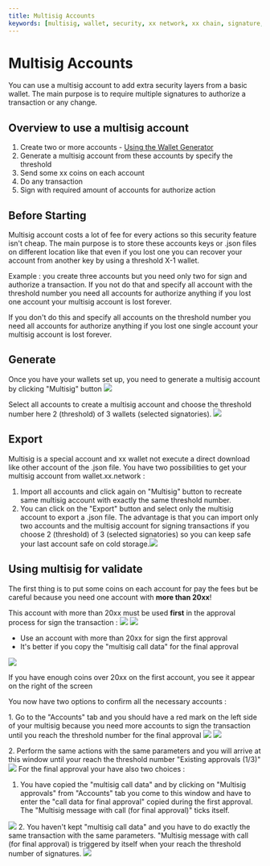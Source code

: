 ```yaml
---
title: Multisig Accounts
keywords: [multisig, wallet, security, xx network, xx chain, signature, sign]
---
```


# Multisig Accounts

You can use a multisig account to add extra security layers from a
basic wallet. The main purpose is to require multiple signatures to
authorize a transaction or any change.

## Overview to use a multisig account

1.  Create two or more accounts - [Using the Wallet Generator](./generateAccount.md)
2.  Generate a multisig account from these accounts by specify the
    threshold
3.  Send some xx coins on each account
4.  Do any transaction
5.  Sign with required amount of accounts for authorize action

## Before Starting

Multisig account costs a lot of fee for every actions so this security
feature isn't cheap. The main purpose is to store these accounts keys or
.json files on different location like that even if you lost one you can
recover your account from another key by using a threshold X-1 wallet.

Example : you create three accounts but you need only two for sign and
authorize a transaction. If you not do that and specify all account with
the threshold number you need all accounts for authorize anything if you
lost one account your multisig account is lost forever.

If you don't do this and specify all accounts on the threshold number you
need all accounts for authorize anything if you lost one single account
your multisig account is lost forever.

## Generate

Once you have your wallets set up, you need to generate a multisig
account by clicking "Multisig" button ![](@site/static/img/Account.jpg)

Select all accounts to create a multisig account and choose the
threshold number here 2 (threshold) of 3 wallets (selected signatories).
![](@site/static/img/Addmultisig.jpg)

## Export

Multisig is a special account and xx wallet not execute a direct
download like other account of the .json file. You have two possibilities
to get your multisig account from wallet.xx.network :

1.  Import all accounts and click again on "Multisig" button to recreate
    same multisig account with exactly the same threshold number.
2.  You can click on the "Export" button and select only the multisig
    account to export a .json file. The advantage is that you can import
    only two accounts and the multisig account for signing transactions
    if you choose 2 (threshold) of 3 (selected signatories) so you can
    keep safe your last account safe on cold
    storage.![](@site/static/img/Export.png)

## Using multisig for validate

The first thing is to put some coins on each account for pay the fees
but be careful because you need one account with **more than 20xx**!

This account with more than 20xx must be used **first** in the approval
process for sign the transaction : ![](@site/static/img/Validator.png)
![](@site/static/img/ValidatorConfirm.png)

-   Use an account with more than 20xx for sign the first approval
-   It's better if you copy the "multisig call data" for the final
    approval

![](@site/static/img/Validatoro.png)

If you have enough coins over 20xx on the first account, you see it
appear on the right of the screen

You now have two options to confirm all the necessary accounts :

1\. Go to the "Accounts" tab and you should have a red mark on the left
side of your multisig because you need more accounts to sign the
transaction until you reach the threshold number for the final approval
![](@site/static/img/Multisig.png)
![](@site/static/img/MultiSigApprovalo.png)

2\. Perform the same actions with the same parameters and you will
arrive at this window until your reach the threshold number "Existing
approvals (1/3)"
![](@site/static/img/MultisigApprovalConfirmation.png)
For the final approval your have also two choices :

1.  You have copied the "multisig call data" and by clicking on
    "Multisig approvals" from "Accounts" tab you come to this window and
    have to enter the "call data for final approval" copied during the
    first approval. The "Multisig message with call (for final
    approval)" ticks itself.

![](@site/static/img/MultisigApprovalConfirmationFINAL.png)
2. You haven't kept "multisig call data" and you have to do exactly the
same transaction with the same parameters. "Multisig message with call
(for final approval) is triggered by itself when your reach the
threshold number of signatures.
![](@site/static/img/ValidatorFINAL.png)